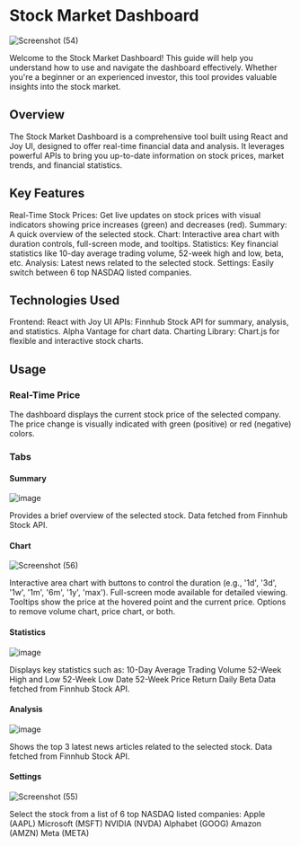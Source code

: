 # Stock Market Dashboard

![Screenshot (54)](https://github.com/user-attachments/assets/a5b18f29-e64f-465e-bce7-b6f3fdd0779c)

Welcome to the Stock Market Dashboard! This guide will help you understand how to use and navigate the dashboard effectively. Whether you're a beginner or an experienced investor, this tool provides valuable insights into the stock market.

## Overview
The Stock Market Dashboard is a comprehensive tool built using React and Joy UI, designed to offer real-time financial data and analysis. It leverages powerful APIs to bring you up-to-date information on stock prices, market trends, and financial statistics.

## Key Features
Real-Time Stock Prices: Get live updates on stock prices with visual indicators showing price increases (green) and decreases (red).
Summary: A quick overview of the selected stock.
Chart: Interactive area chart with duration controls, full-screen mode, and tooltips.
Statistics: Key financial statistics like 10-day average trading volume, 52-week high and low, beta, etc.
Analysis: Latest news related to the selected stock.
Settings: Easily switch between 6 top NASDAQ listed companies.

## Technologies Used
Frontend: React with Joy UI
APIs:
Finnhub Stock API for summary, analysis, and statistics.
Alpha Vantage for chart data.
Charting Library: Chart.js for flexible and interactive stock charts.

## Usage

### Real-Time Price
The dashboard displays the current stock price of the selected company. The price change is visually indicated with green (positive) or red (negative) colors.

### Tabs
#### Summary

![image](https://github.com/user-attachments/assets/4cb66d14-0215-41e3-a123-53f5ed7fbb49)


Provides a brief overview of the selected stock.
Data fetched from Finnhub Stock API.

#### Chart

![Screenshot (56)](https://github.com/user-attachments/assets/635ec36f-13dc-4aa2-9bf7-011c018c2b78)


Interactive area chart with buttons to control the duration (e.g., '1d', '3d', '1w', '1m', '6m', '1y', 'max').
Full-screen mode available for detailed viewing.
Tooltips show the price at the hovered point and the current price.
Options to remove volume chart, price chart, or both.

#### Statistics

![image](https://github.com/user-attachments/assets/5e36e159-5987-454d-8d28-ff28d284387c)

Displays key statistics such as:
10-Day Average Trading Volume
52-Week High and Low
52-Week Low Date
52-Week Price Return Daily
Beta
Data fetched from Finnhub Stock API.

#### Analysis

![image](https://github.com/user-attachments/assets/1085e68c-a26a-41b1-b558-1e816078e13c)

Shows the top 3 latest news articles related to the selected stock.
Data fetched from Finnhub Stock API.

#### Settings

![Screenshot (55)](https://github.com/user-attachments/assets/8df1e352-0b91-4705-aa8b-e0a61ffea12e)

Select the stock from a list of 6 top NASDAQ listed companies:
Apple (AAPL)
Microsoft (MSFT)
NVIDIA (NVDA)
Alphabet (GOOG)
Amazon (AMZN)
Meta (META)
